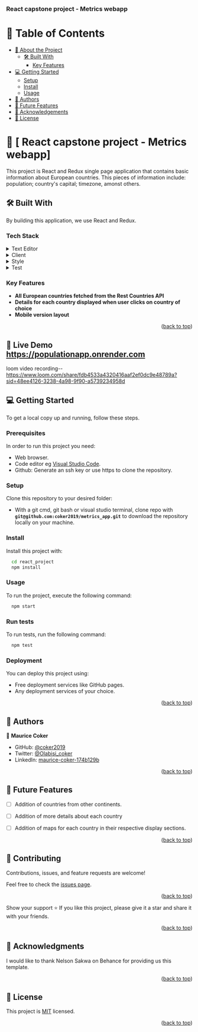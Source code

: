 <a name="readme-top"></a>

  <h3><b>React capstone project - Metrics webapp</b></h3>


# 📗 Table of Contents

- [📖 About the Project](#about-project)
  - [🛠 Built With](#built-with)
    - [Key Features](#key-features)
- [💻 Getting Started](#getting-started)
  - [Setup](#setup)
  - [Install](#install)
  - [Usage](#usage)
- [👥 Authors](#authors)
- [🔭 Future Features](#future-features)
- [🙏 Acknowledgements](#acknowledgements)
- [📝 License](#license)

# 📖 [ React capstone project - Metrics webapp] <a name="about-project"></a>
 This project is React and Redux single page application that contains basic information about European countries. This pieces of information include: population; country's capital; timezone, amonst others.
 


## 🛠 Built With <a name="built-with"></a>
By building this application, we use React and Redux.

### Tech Stack <a name="tech-stack"></a>

<details>
  <summary>Text Editor</summary>
  <ul>
    <li><a href="https://code.visualstudio.com/">Visual Studio Code</a></li>
  </ul>
</details>

<details>
  <summary>Client</summary>
  <ul>
    <li><a href="https://developer.mozilla.org/en-US/docs/Web/HTML">HTML</a></li>
    <li><a href="https://react.dev/">React.js</a></li>
  </ul>
</details>

<details>
<summary>Style</summary>
  <ul>
    <li><a href="https://developer.mozilla.org/en-US/docs/Web/CSS">CSS</a></li>
     <li><a href="https://react-bootstrap.github.io/docs/getting-started/introduction">React-bootstrap</a></li>
  </ul>
</details>

<details>
<summary>Test</summary>
  <ul>
    <li><a href="https://jestjs.io/">React testing library and Jest</a></li>
     
  </ul>
</details>

### Key Features <a name="key-features"></a>
- **All European countries fetched from the Rest Countries API**
- **Details for each country displayed when user clicks on country of choice**
- **Mobile version layout**


<p align="right">(<a href="#readme-top">back to top</a>)</p>


 ## 🚀 Live Demo <a name="live-demo">https://populationapp.onrender.com</a> 


loom video recording--https://www.loom.com/share/fdb4533a4320416aaf2ef0dc9e48789a?sid=48ee4126-3238-4a98-9f90-a5739234958d




<p align="right"><a href="#readme-top"></a></p>

<!-- GETTING STARTED -->

## 💻 Getting Started <a name="getting-started"></a>
To get a local copy up and running, follow these steps.

### Prerequisites

In order to run this project you need:

- Web browser.
- Code editor eg [Visual Studio Code](https://code.visualstudio.com/download).
- Github: Generate an ssh key or use https to clone the repository.

### Setup

Clone this repository to your desired folder:

- With a git cmd, git bash or visual studio terminal, clone repo with **``git@github.com:coker2019/metrics_app.git``** to download the repository locally on your machine.


### Install

Install this project with:

```sh
  cd react_project
  npm install
```

### Usage

To run the project, execute the following command:

```sh
  npm start
```

### Run tests

To run tests, run the following command:

```sh
  npm test
```

### Deployment

You can deploy this project using:

- Free deployment services like GitHub pages.
- Any deployment services of your choice.


<p align="right">(<a href="#readme-top">back to top</a>)</p>



<!-- AUTHORS -->

## 👥 Authors <a name="authors"></a>



👤 **Maurice Coker**

- GitHub: [@coker2019](https://github.com/coker2019)
- Twitter: [@Olabisi_coker](https://twitter.com/Olabisi_coker)
- LinkedIn: [maurice-coker-174b129b](https://linkedin.com/in/maurice-coker-174b129b)

 




<p align="right">(<a href="#readme-top">back to top</a>)</p>

<!-- FUTURE FEATURES -->

## 🔭 Future Features <a name="future-features"></a>
 - [ ] Addition of countries from other continents.
-  [ ] Addition of more details about each country
-  [ ] Addition of maps for each country in their respective display sections.





<p align="right">(<a href="#readme-top">back to top</a>)</p>

<!-- CONTRIBUTING -->

## 🤝 Contributing <a name="contributing"></a>

Contributions, issues, and feature requests are welcome!

Feel free to check the [issues page](../../issues/).

<p align="right">(<a href="#readme-top">back to top</a>)</p>



Show your support ⭐️
If you like this project, please give it a star and share it with your friends.


<p align="right">(<a href="#readme-top">back to top</a>)</p>

<!-- ACKNOWLEDGEMENTS -->

## 🙏 Acknowledgments <a name="acknowledgements"></a>
I would like to thank Nelson Sakwa on Behance for providing us this template.




<p align="right">(<a href="#readme-top">back to top</a>)</p>


<!-- LICENSE -->

## 📝 License <a name="license"></a>

This project is [MIT](./MIT.md) licensed.

<p align="right">(<a href="#readme-top">back to top</a>)</p>

